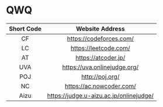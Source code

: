# QWQ

| Short Code |              Website Address              |
| :--------: | :---------------------------------------: |
|     CF     |         <https://codeforces.com/>         |
|     LC     |          <https://leetcode.com/>          |
|     AT     |           <https://atcoder.jp/>           |
|    UVA     |      <https://uva.onlinejudge.org/>       |
|    POJ     |             <http://poj.org/>             |
|     NC     |        <https://ac.nowcoder.com/>         |
|    Aizu    | <https://judge.u-aizu.ac.jp/onlinejudge/> |
